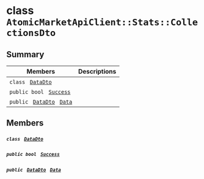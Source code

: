 # class `AtomicMarketApiClient::Stats::CollectionsDto` 

## Summary

 Members                                | Descriptions                                
----------------------------------------|---------------------------------------------
`class ` [`DataDto`](.github/workflows/documentation/md/AtomicMarketApiClient--Stats--CollectionsDto--DataDto.md#class_atomic_market_api_client_1_1_stats_1_1_collections_dto_1_1_data_dto)        | 
`public bool ` [`Success`](#class_atomic_market_api_client_1_1_stats_1_1_collections_dto_1a506fb037fbb6bfe8f254c021a2c3cfac) | 
`public ` [`DataDto`](.github/workflows/documentation/md/AtomicMarketApiClient--Stats--CollectionsDto--DataDto.md#class_atomic_market_api_client_1_1_stats_1_1_collections_dto_1_1_data_dto)` ` [`Data`](#class_atomic_market_api_client_1_1_stats_1_1_collections_dto_1a65c0779654774581967081cf3136bd84) | 

## Members

##### `class ` [`DataDto`](.github/workflows/documentation/md/AtomicMarketApiClient--Stats--CollectionsDto--DataDto.md#class_atomic_market_api_client_1_1_stats_1_1_collections_dto_1_1_data_dto) 

##### `public bool ` [`Success`](#class_atomic_market_api_client_1_1_stats_1_1_collections_dto_1a506fb037fbb6bfe8f254c021a2c3cfac) 

##### `public ` [`DataDto`](.github/workflows/documentation/md/AtomicMarketApiClient--Stats--CollectionsDto--DataDto.md#class_atomic_market_api_client_1_1_stats_1_1_collections_dto_1_1_data_dto)` ` [`Data`](#class_atomic_market_api_client_1_1_stats_1_1_collections_dto_1a65c0779654774581967081cf3136bd84) 

